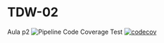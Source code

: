 # TDW-02
Aula p2
![Pipeline Code Coverage Test](https://github.com/Rteixeira22/TDW-02/actions/workflows/main.yml/badge.svg)
[![codecov](https://codecov.io/gh/Rteixeira/TDW-02/branch/main/graph/badge.svg)](https://codecov.io/gh/Rteixeira22/TDW-02)
